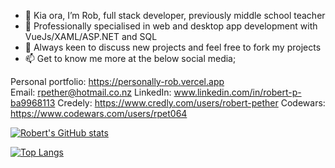 - 👋 Kia ora, I’m Rob, full stack developer, previously middle school teacher
- 🌱 Professionally specialised in web and desktop app development with VueJs/XAML/ASP.NET and SQL
- 💞️ Always keen to discuss new projects and feel free to fork my projects
- 📫 Get to know me more at the below social media;
  
Personal portfolio: https://personally-rob.vercel.app <br/>
Email: rpether@hotmail.co.nz
LinkedIn: www.linkedin.com/in/robert-p-ba9968113
Credely: https://www.credly.com/users/robert-pether
Codewars: https://www.codewars.com/users/rpet064

[![Robert's GitHub stats](https://github-readme-stats.vercel.app/api?username=rpet064)](https://github.com/rpet064/github-readme-stats)

[![Top Langs](https://github-readme-stats.vercel.app/api/top-langs/?username=rpet064&layout=compact)](https://github.com/anuraghazra/github-readme-stats)

